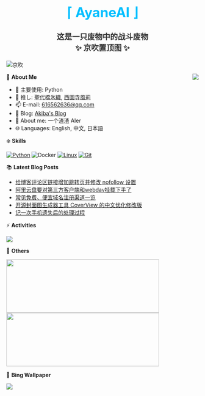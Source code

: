 <div align="center">
  <h1 style="color:#00BFFF;font-size:35px">⌈ AyaneAI ⌋</h1>
  <h3 style="color:#333333;font-size:20px">这是一只废物中的战斗废物<br>✨ 京吹置顶图 ✨</h3>
</div>

![京吹](https://raw.githubusercontent.com/azmiao/azmiao/main/header_img.png)

<a href="https://github.com/AyaneAI">
  <img align="right" src="https://github-readme-stats.vercel.app/api?username=AyaneAI&theme=buefy&show_icons=true&count_private=true" />
</a>

🍓 **About Me**

- 🔭 主要使用: Python
- 🌱 推し: [聖代橋氷織](https://mzh.moegirl.org.cn/zh-hans/%E5%9C%A3%E4%BB%A3%E6%A1%A5%E5%86%B0%E7%BB%87), [西園寺風莉](https://mzh.moegirl.org.cn/%E8%A5%BF%E5%9B%AD%E5%AF%BA%E9%A3%8E%E8%8E%89)
- 📫 E-mail: 616562636@qq.com
- 🍨 Blog: [Akiba's Blog](https://blog.anzu.link)
- 👯 About me: 一个渣渣 AIer
- 🌐 Languages: English, 中文, 日本語

❄️ **Skills**

[![Python](https://img.shields.io/badge/-Python-3776AB?style=flat-square&logo=python&logoColor=ffffff)](https://www.python.org/)
![Docker](https://img.shields.io/badge/Docker-2496ED?style=flat-square&logo=docker&logoColor=ffffff)
[![Linux](https://img.shields.io/badge/-Linux-333333?style=flat-square&logo=linux&logoColor=white)](https://www.linuxfoundation.org/)
[![Git](https://img.shields.io/badge/-Git-f05032?style=flat-square&logo=git&logoColor=white)](https://git-scm.com/)

📚 **Latest Blog Posts**

<!-- BLOG-POST-LIST:START -->
- [给博客评论区链接增加跳转页并修改 nofollow 设置](https://www.tjsky.net/tutorial/930?pk_campaign=feed&pk_kwd=https-www-tjsky-net-tutorial-930)
- [阿里云盘要对第三方客户端和webdav挂载下手了](https://www.tjsky.net/news/927?pk_campaign=feed&pk_kwd=%25e9%2598%25bf%25e9%2587%258c%25e4%25ba%2591%25e7%259b%2598%25e8%25a6%2581%25e5%25af%25b9%25e7%25ac%25ac%25e4%25b8%2589%25e6%2596%25b9%25e5%25ae%25a2%25e6%2588%25b7%25e7%25ab%25af%25e5%2592%258cwebdav%25e6%258c%2582%25e8%25bd%25bd%25e4%25b8%258b%25e6%2589%258b%25e4%25ba%2586)
- [常见免费、便宜域名注册渠道一览](https://www.tjsky.net/tutorial/922?pk_campaign=feed&pk_kwd=https-www-tjsky-net-tutorial-922)
- [开源封面图生成器工具 CoverView 的中文优化修改版](https://www.tjsky.net/tutorial/919?pk_campaign=feed&pk_kwd=%25e5%25bc%2580%25e6%25ba%2590%25e5%25b0%2581%25e9%259d%25a2%25e5%259b%25be%25e7%2594%259f%25e6%2588%2590%25e5%2599%25a8%25e5%25b7%25a5%25e5%2585%25b7-coverview-%25e7%259a%2584%25e4%25b8%25ad%25e6%2596%2587%25e4%25bc%2598%25e5%258c%2596%25e4%25bf%25ae%25e6%2594%25b9%25e7%2589%2588)
- [记一次手机遗失后的处理过程](https://www.tjsky.net/natter/915?pk_campaign=feed&pk_kwd=%25e8%25ae%25b0%25e4%25b8%2580%25e6%25ac%25a1%25e6%2589%258b%25e6%259c%25ba%25e9%2581%2597%25e5%25a4%25b1%25e5%2590%258e%25e7%259a%2584%25e5%25a4%2584%25e7%2590%2586%25e8%25bf%2587%25e7%25a8%258b)
<!-- BLOG-POST-LIST:END -->

⚡️ **Activities**

<a href="https://github.com/AyaneAI/GPUMonitor">
  <img src="https://github-readme-stats.vercel.app/api/pin/?username=AyaneAI&repo=GPUMonitor&bg_color=30,a6c0fe,f68084&title_color=fff&text_color=fff" />
</a>

🎄 **Others**

<a href="https://github.com/AyaneAI">
  <img width="400" height="140" src="https://card.yuy1n.io/card/76561198344110725/gradient3,en,badge,group">
</a>

<a href="https://github.com/AyaneAI">
  <img width="400" height="140" src="https://github-readme-stats.vercel.app/api/top-langs/?username=AyaneAI&layout=compact&bg_color=30,a6c0fe,f68084&title_color=fff&text_color=fff">
</a>

🗻 **Bing Wallpaper**

<!-- BING-WALLPAPER:START -->
<img src="https://www.bing.com/th?id=OHR.SonoranSpring_EN-US9207877073_1920x1080.jpg&rf=LaDigue_1920x1080.jpg&pid=hp">
<!-- BING-WALLPAPER:END -->

